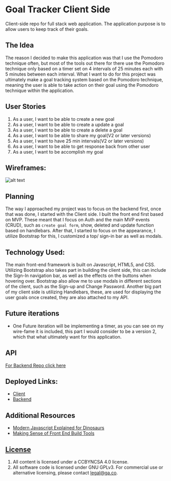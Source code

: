 
# Goal Tracker Client Side

  Client-side repo for full stack web application. The application purpose is
  to allow users to keep track of their goals.

## The Idea

The reason I decided to make this application was that I use the Pomodoro
technique often, but most of the tools out there for there use the  Pomodoro
technique only based on a  timer set on 4 intervals of 25 minutes each with 5
minutes between each interval. What I want to do for this project was ultimately
make a goal tracking system based on the Pomodoro technique, meaning the user is
able to take action on their goal using the Pomodoro technique within the
application.

## User Stories

1. As a user, I want to be able to create a new goal
1. As a user, I want to be able to create a update a goal
1. As a user, I want to be able to create a delete a goal
1. As a user, I want to be able to share my goal(V2 or later versions)
1. As a user, I want to have 25 min intervals(V2 or later versions)
1. As a user, I want to be able to get response back from other user
1. As a user, I want to be accomplish my goal

## Wireframes:
![alt text](https://i.imgur.com/Ziau8I1.png)

## Planning

The way I approached my project was to focus on the backend first, once that was
done,  I started with the Client side.  I built the front end first based on MVP.
These meant that I focus on Auth and the main MVP events (CRUD), such as
`create goal form`, show, deleted and update function based on handlebars.
After that, I started to focus on the appearance, I utilize Bootstrap for this,
I customized a top/ sign-in bar as well as modals.

## Technology Used:

The main front-end framework is built on Javascript, HTML5, and CSS. Utilizing
Bootstrap also takes part in building the client side, this can include the
Sign-In navigation bar, as well as the effects on the buttons when hovering over.
Bootstrap also allow me to use modals in different sections of the client, such
as the Sign-up and Change Password. Another big part of my client side is
utilizing Handlebars, these, are used for displaying the user goals once
created, they are also attached to my API.

## Future iterations

- One Future iteration will be implementing a timer, as you can see on my
wire-fame it is included, this part I would consider to be a version 2, which
that what ultimately want for this application.

## API

[For Backend Repo click here](https://github.com/luissoldevilla/goal-pomodoro-project-api)

## Deployed Links:

- [Client]()
- [Backend]()

## Additional Resources

- [Modern Javascript Explained for Dinosaurs](https://medium.com/@peterxjang/modern-javascript-explained-for-dinosaurs-f695e9747b70)
- [Making Sense of Front End Build Tools](https://medium.freecodecamp.org/making-sense-of-front-end-build-tools-3a1b3a87043b)

## [License](LICENSE)

1. All content is licensed under a CC­BY­NC­SA 4.0 license.
1. All software code is licensed under GNU GPLv3. For commercial use or
    alternative licensing, please contact legal@ga.co.
